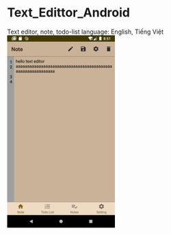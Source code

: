 # Text_Edittor_Android
Text editor, note, todo-list
language: English, Tiếng Việt
<img src="img/s1.png" alt="" width= "50%">
